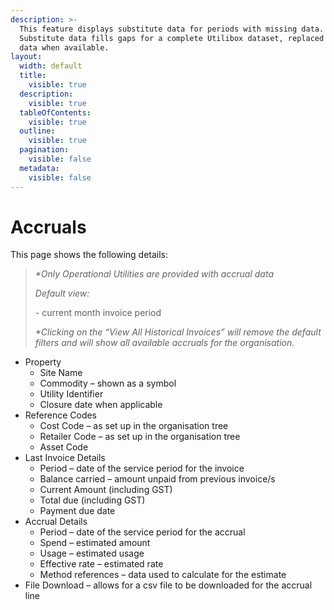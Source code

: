 ```yaml
---
description: >-
  This feature displays substitute data for periods with missing data.
  Substitute data fills gaps for a complete Utilibox dataset, replaced by actual
  data when available.
layout:
  width: default
  title:
    visible: true
  description:
    visible: true
  tableOfContents:
    visible: true
  outline:
    visible: true
  pagination:
    visible: false
  metadata:
    visible: false
---
```


# Accruals

This page shows the following details:

> _\*Only Operational Utilities are provided with accrual data_
>
> _Default view:_
>
> &#x20;\- current month invoice period
>
> _\*Clicking on the “View All Historical Invoices” will remove the default filters and will show all available accruals for the organisation._

* Property
  * Site Name
  * Commodity – shown as a symbol
  * Utility Identifier
  * Closure date when applicable
* Reference Codes
  * Cost Code – as set up in the organisation tree
  * Retailer Code – as set up in the organisation tree
  * Asset Code
* Last Invoice Details
  * Period – date of the service period for the invoice
  * Balance carried – amount unpaid from previous invoice/s
  * Current Amount (including GST)
  * Total due (including GST)
  * Payment due date
* Accrual Details
  * Period – date of the service period for the accrual
  * Spend – estimated amount
  * Usage – estimated usage
  * Effective rate – estimated rate
  * Method references – data used to calculate for the estimate
* File Download – allows for a csv file to be downloaded for the accrual line
